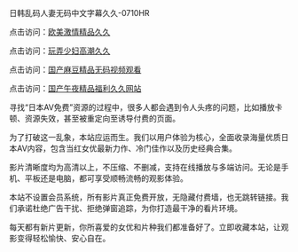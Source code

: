日韩乱码人妻无码中文字幕久久-0710HR

点击访问：<a href="https://heiliao2dmwwy.pages.dev">欧美激情精品久久</a>

点击访问：<a href="https://heiliaowt0d7p.pages.dev">玩弄少妇高潮久久</a>

点击访问：<a href="https://heiliaowzu4ur.pages.dev">国产麻豆精品无码视频观看</a>

点击访问：<a href="https://heiliaoll4qsx.pages.dev">国产午夜精品福利久久网站</a>



寻找“日本AV免费”资源的过程中，很多人都会遇到令人头疼的问题，比如播放卡顿、资源失效，甚至被重定向至诱导付费的页面。

为了打破这一乱象，本站应运而生。我们以用户体验为核心，全面收录海量优质日本AV内容，包含当红女优最新力作、冷门佳作以及历史经典合集。

影片清晰度均为高清以上，不压缩、不删减，支持在线播放与多端访问。无论是手机、平板还是电脑，都可享受顺畅流畅的观影体验。

本站不设置会员系统，所有影片真正免费开放，无隐藏付费墙，也无跳转链接。我们承诺杜绝广告干扰、拒绝弹窗追踪，为你打造最干净的看片环境。

每天都有新片更新，你所喜爱的女优和片种我们都准备好了。立即收藏本站，让观影变得轻松愉快、安心自在。

<span style="display:none;">[Canonical link]( https://github.com/mh20250710/riben529 ）</span>
